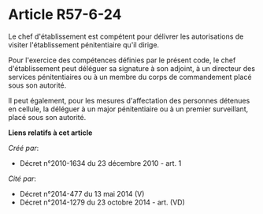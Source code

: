 # Article R57-6-24

Le chef d'établissement est compétent pour délivrer les autorisations de visiter l'établissement pénitentiaire qu'il dirige. 

Pour l'exercice des compétences définies par le présent code, le chef d'établissement peut déléguer sa signature à son
adjoint, à un directeur des services pénitentiaires ou à un membre du corps de commandement placé sous son autorité. 

Il peut également, pour les mesures d'affectation des personnes détenues en cellule, la déléguer à un major pénitentiaire ou
à un premier surveillant, placé sous son autorité.

**Liens relatifs à cet article**

_Créé par_:

  - Décret n°2010-1634 du 23 décembre 2010 - art. 1

_Cité par_:

  - Décret n°2014-477 du 13 mai 2014 (V)
  - Décret n°2014-1279 du 23 octobre 2014 - art. (VD)
